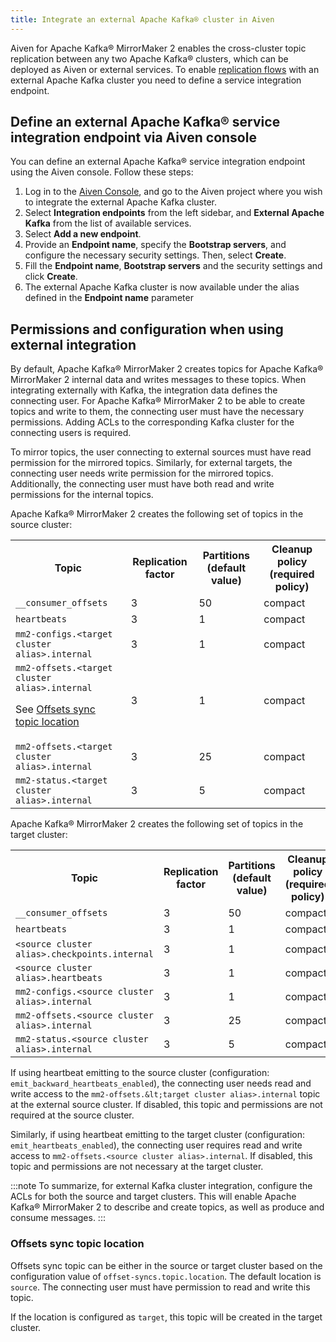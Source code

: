 ```yaml
---
title: Integrate an external Apache Kafka® cluster in Aiven
---
```


Aiven for Apache Kafka® MirrorMaker 2 enables the cross-cluster topic
replication between any two Apache Kafka® clusters, which can be
deployed as Aiven or external services. To enable
[replication flows](setup-replication-flow) with an external Apache Kafka cluster you need to define a
service integration endpoint.

## Define an external Apache Kafka® service integration endpoint via Aiven console

You can define an external Apache Kafka® service integration endpoint
using the Aiven console. Follow these steps:

1.  Log in to the [Aiven Console](https://console.aiven.io/), and go to
    the Aiven project where you wish to integrate the external Apache
    Kafka cluster.
2.  Select **Integration endpoints** from the left sidebar, and
    **External Apache Kafka** from the list of available services.
3.  Select **Add a new endpoint**.
4.  Provide an **Endpoint name**, specify the **Bootstrap servers**,
    and configure the necessary security settings. Then, select
    **Create**.
5.  Fill the **Endpoint name**, **Bootstrap servers** and the security
    settings and click **Create**.
6.  The external Apache Kafka cluster is now available under the alias
    defined in the **Endpoint name** parameter

## Permissions and configuration when using external integration

By default, Apache Kafka® MirrorMaker 2 creates topics for Apache Kafka®
MirrorMaker 2 internal data and writes messages to these topics. When
integrating externally with Kafka, the integration data defines the
connecting user. For Apache Kafka® MirrorMaker 2 to be able to create
topics and write to them, the connecting user must have the necessary
permissions. Adding ACLs to the corresponding Kafka cluster for the
connecting users is required.

To mirror topics, the user connecting to external sources must have read
permission for the mirrored topics. Similarly, for external targets, the
connecting user needs write permission for the mirrored topics.
Additionally, the connecting user must have both read and write
permissions for the internal topics.

Apache Kafka® MirrorMaker 2 creates the following set of topics in the
source cluster:

<table>
  <tr>
    <th>Topic</th>
    <th>Replication factor</th>
    <th>Partitions (default value)</th>
    <th>Cleanup policy (required policy)</th>
  </tr>
  <tr>
    <td><code>__consumer_offsets</code></td>
    <td>3</td>
    <td>50</td>
    <td>compact</td>
  </tr>
  <tr>
    <td><code>heartbeats</code></td>
    <td>3</td>
    <td>1</td>
    <td>compact</td>
  </tr>
  <tr>
    <td><code>mm2-configs.&lt;target cluster alias&gt;.internal</code></td>
    <td>3</td>
    <td>1</td>
    <td>compact</td>
  </tr>
  <tr>
    <td>
    <code>mm2-offsets.&lt;target cluster alias&gt;.internal</code>
    <p>See <a href="#offsets-sync-topic-location">Offsets sync topic location</a></p>
    </td>
    <td>3</td>
    <td>1</td>
    <td>compact</td>
  </tr>
  <tr>
    <td><code>mm2-offsets.&lt;target cluster alias&gt;.internal</code></td>
    <td>3</td>
    <td>25</td>
    <td>compact</td>
  </tr>
  <tr>
    <td><code>mm2-status.&lt;target cluster alias&gt;.internal</code></td>
    <td>3</td>
    <td>5</td>
    <td>compact</td>
  </tr>
</table>

Apache Kafka® MirrorMaker 2 creates the following set of topics in the
target cluster:

<table>
  <tr>
    <th>Topic</th>
    <th>Replication factor</th>
    <th>Partitions (default value)</th>
    <th>Cleanup policy (required policy)</th>
  </tr>
  <tr>
    <td><code>__consumer_offsets</code></td>
    <td>3</td>
    <td>50</td>
    <td>compact</td>
  </tr>
  <tr>
    <td><code>heartbeats</code></td>
    <td>3</td>
    <td>1</td>
    <td>compact</td>
  </tr>
  <tr>
    <td><code>&lt;source cluster alias&gt;.checkpoints.internal</code></td>
    <td>3</td>
    <td>1</td>
    <td>compact</td>
  </tr>
  <tr>
    <td><code>&lt;source cluster alias&gt;.heartbeats</code></td>
    <td>3</td>
    <td>1</td>
    <td>compact</td>
  </tr>
  <tr>
    <td><code>mm2-configs.&lt;source cluster alias&gt;.internal</code></td>
    <td>3</td>
    <td>1</td>
    <td>compact</td>
  </tr>
  <tr>
    <td><code>mm2-offsets.&lt;source cluster alias&gt;.internal</code></td>
    <td>3</td>
    <td>25</td>
    <td>compact</td>
  </tr>
  <tr>
    <td><code>mm2-status.&lt;source cluster alias&gt;.internal</code></td>
    <td>3</td>
    <td>5</td>
    <td>compact</td>
  </tr>
</table>

If using heartbeat emitting to the source cluster (configuration:
`emit_backward_heartbeats_enabled`), the connecting user needs read and
write access to the `mm2-offsets.&lt;target cluster alias>.internal` topic
at the external source cluster. If disabled, this topic and permissions
are not required at the source cluster.

Similarly, if using heartbeat emitting to the target cluster
(configuration: `emit_heartbeats_enabled`), the connecting user requires
read and write access to `mm2-offsets.<source cluster alias>.internal`.
If disabled, this topic and permissions are not necessary at the target
cluster.

:::note
To summarize, for external Kafka cluster integration, configure the ACLs
for both the source and target clusters. This will enable Apache Kafka®
MirrorMaker 2 to describe and create topics, as well as produce and
consume messages.
:::

### Offsets sync topic location

Offsets sync topic can be either in the source or target cluster based
on the configuration value of `offset-syncs.topic.location`. The default
location is `source`. The connecting user must have permission to read
and write this topic.

If the location is configured as `target`, this topic will be created in
the target cluster.
